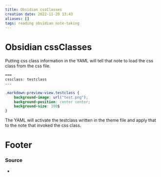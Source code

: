 ```yaml
---
title: Obsidian cssClasses
creation date: 2022-11-20 13:43
aliases: []
tags: reading obsidian note-taking
---
```


# Obsidian cssClasses
Putting css class information in the YAML will tell that note to load the css class from the css file. 

```css
===
cssclass: testclass
---

.markdown-preview-view.testclass {
	background-image: url("test.png");
	background-position: center center;
	background-size: 100$
}

```

The YAML will activate the testclass written in the theme file and apply that to the note that invoked the css class. 

# Footer
### Source
- 



